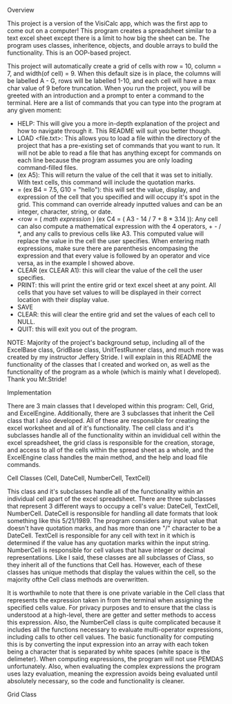 Overview

This project is a version of the VisiCalc app, which was the first app to come out on a computer! This program creates a spreadsheet similar to a text excel sheet
except there is a limit to how big the sheet can be. The program uses classes, inheritence, objects, and double arrays to build the functionality. This is an OOP-based project. 

This project will automatically create a grid of cells with row = 10, column = 7, and width(of cell) = 9. When this default size is in place, the columns will be labelled A - G, rows will be labelled 1-10, and each cell will have a max char value of 9 before truncation. When you run the project, you will be greeted with an introduction and a prompt to enter a command to the terminal. Here are a list of commands that you can type into the program at any given moment:
  
 - HELP: This will give you a more in-depth explanation of the project and how to navigate through it. This README will suit you better though. 
 - LOAD <file.txt>: This allows you to load a file within the directory of the project that has a pre-existing set of commands that you want to run. It will not be able to read a file that has anything except for commands on each line because the program assumes you are only loading command-filled files.
 - <column><row> (ex A5): This will return the value of the cell that it was set to initially. With text cells, this command will include the quotation marks.
 - <column><row> = (ex B4 = 7.5, G10 = "hello"): this will set the value, display, and expression of the cell that you specified and will occupy it's spot in the grid. This command can override already inputted values and can be an integer, character, string, or date.
 - <column><row = ( *math expression* ) (ex C4 = ( A3 - 14 / 7 + 8 * 3.14 )): Any cell can also compute a mathematical expression with the 4 operators, + - / *, and any calls to previous cells like A3. This computed value will replace the value in the cell the user specifies. When entering math expressions, make sure there are parenthesis encompasing the expression and that every value is followed by an operator and vice versa, as in the example I showed above.
 - CLEAR <column><row> (ex CLEAR A1): this will clear the value of the cell the user specifies.
 - PRINT: this will print the entire grid or text excel sheet at any point. All cells that you have set values to will be displayed in their correct location with their display value. 
 - SAVE 
 - CLEAR: this will clear the entire grid and set the values of each cell to NULL.
 - QUIT: this will exit you out of the program.
  
NOTE: Majority of the project's background setup, including all of the ExcelBase class, GridBase class, UnitTestRunner class, and much more was created by my instructor Jeffery Stride. I will explain in this README the functionality of the classes that I created and worked on, as well as the functionality of the program as a whole (which is mainly what I developed). Thank you Mr.Stride!

Implementation

There are 3 main classes that I developed within this program: Cell, Grid, and ExcelEngine. Additionally, there are 3 subclasses that inherit the Cell class that I also developed. All of these are responsible for creating the excel worksheet and all of it's functionality. The cell class and it's subclasses handle all of the functionality within an invididual cell within the excel spreadsheet, the grid class is responsible for the creation, storage, and access to all of the cells within the spread sheet as a whole, and the ExcelEngine class handles the main method, and the help and load file commands.

Cell Classes (Cell, DateCell, NumberCell, TextCell)
  
This class and it's subclasses handle all of the functionality within an individual cell apart of the excel spreadsheet. There are three subclasses that represent 3 different ways to occupy a cell's value: DateCell, TextCell, NumberCell. DateCell is responsible for handling all date formats that look something like this 5/21/1989. The program considers any input value that doesn't have quotation marks, and has more than one "/" character to be a DateCell. TextCell is responsible for any cell with text in it which is determined if the value has any quotation marks within the input string. NumberCell is responsible for cell values that have integer or decimal representations. Like I said, these classes are all subclasses of Class, so they inherit all of the functions that Cell has. However, each of these classes has unique methods that display the values within the cell, so the majority ofthe Cell class methods are overwritten. 
  
It is worthwhile to note that there is one private variable in the Cell class that represents the expression taken in from the terminal when assigning the specified cells value. For privacy purposes and to ensure that the class is understood at a high-level, there are getter and setter methods to access this expression. Also, the NumberCell class is quite complicated because it includes all the functions necessary to evaluate multi-operator expressions, including calls to other cell values. The basic functionality for computing this is by converting the input expression into an array with each token being a character that is separated by white spaces (white space is the delimeter). When computing expressions, the program will not use PEMDAS unfortunately. Also, when evaluating the complex expressions the program uses lazy evaluation, meaning the expression avoids being evaluated until absolutely necessary, so the code and functionality is cleaner.
  
Grid Class
  
  


